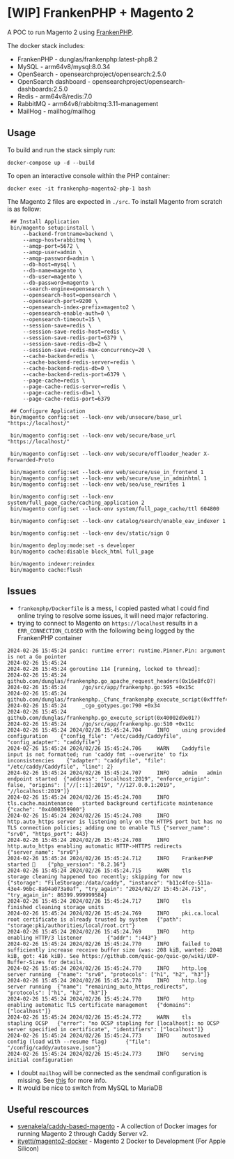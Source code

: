 # [WIP] FrankenPHP + Magento 2

A POC to run Magento 2 using [FrankenPHP](https://github.com/dunglas/frankenphp).

The docker stack includes:

- FrankenPHP - dunglas/frankenphp:latest-php8.2
- MySQL - arm64v8/mysql:8.0.34
- OpenSearch - opensearchproject/opensearch:2.5.0
- OpenSearch dashboard - opensearchproject/opensearch-dashboards:2.5.0
- Redis - arm64v8/redis:7.0
- RabbitMQ - arm64v8/rabbitmq:3.11-management
- MailHog - mailhog/mailhog

## Usage

To build and run the stack simply run:

```shell
docker-compose up -d --build
```
To open an interactive console within the PHP container:

```shell
docker exec -it frankenphp-magento2-php-1 bash
```

The Magento 2 files are expected in `./src`. To install Magento from scratch is as follow:

```shell
 ## Install Application
 bin/magento setup:install \
     --backend-frontname=backend \
     --amqp-host=rabbitmq \
     --amqp-port=5672 \
     --amqp-user=admin \
     --amqp-password=admin \
     --db-host=mysql \
     --db-name=magento \
     --db-user=magento \
     --db-password=magento \
     --search-engine=opensearch \
     --opensearch-host=opensearch \
     --opensearch-port=9200 \
     --opensearch-index-prefix=magento2 \
     --opensearch-enable-auth=0 \
     --opensearch-timeout=15 \
     --session-save=redis \
     --session-save-redis-host=redis \
     --session-save-redis-port=6379 \
     --session-save-redis-db=2 \
     --session-save-redis-max-concurrency=20 \
     --cache-backend=redis \
     --cache-backend-redis-server=redis \
     --cache-backend-redis-db=0 \
     --cache-backend-redis-port=6379 \
     --page-cache=redis \
     --page-cache-redis-server=redis \
     --page-cache-redis-db=1 \
     --page-cache-redis-port=6379

 ## Configure Application
 bin/magento config:set --lock-env web/unsecure/base_url "https://localhost/"

 bin/magento config:set --lock-env web/secure/base_url "https://localhost/"

 bin/magento config:set --lock-env web/secure/offloader_header X-Forwarded-Proto

 bin/magento config:set --lock-env web/secure/use_in_frontend 1
 bin/magento config:set --lock-env web/secure/use_in_adminhtml 1
 bin/magento config:set --lock-env web/seo/use_rewrites 1

 bin/magento config:set --lock-env system/full_page_cache/caching_application 2
 bin/magento config:set --lock-env system/full_page_cache/ttl 604800

 bin/magento config:set --lock-env catalog/search/enable_eav_indexer 1

 bin/magento config:set --lock-env dev/static/sign 0

 bin/magento deploy:mode:set -s developer
 bin/magento cache:disable block_html full_page

 bin/magento indexer:reindex
 bin/magento cache:flush
```

## Issues

- `frankenphp/Dockerfile` is a mess, I copied pasted what I could find online trying to resolve some issues, it will need major refactoring.
- trying to connect to Magento on `https://localhost` results in a `ERR_CONNECTION_CLOSED` with the following being logged by the FrankenPHP container
```shell
2024-02-26 15:45:24 panic: runtime error: runtime.Pinner.Pin: argument is not a Go pointer
2024-02-26 15:45:24 
2024-02-26 15:45:24 goroutine 114 [running, locked to thread]:
2024-02-26 15:45:24 github.com/dunglas/frankenphp.go_apache_request_headers(0x16e8fc0?)
2024-02-26 15:45:24     /go/src/app/frankenphp.go:595 +0x15c
2024-02-26 15:45:24 github.com/dunglas/frankenphp._Cfunc_frankenphp_execute_script(0xfffef41110f0)
2024-02-26 15:45:24     _cgo_gotypes.go:790 +0x34
2024-02-26 15:45:24 github.com/dunglas/frankenphp.go_execute_script(0x40002d9e01?)
2024-02-26 15:45:24     /go/src/app/frankenphp.go:510 +0x11c
2024-02-26 15:45:24 2024/02/26 15:45:24.704     INFO    using provided configuration    {"config_file": "/etc/caddy/Caddyfile", "config_adapter": "caddyfile"}
2024-02-26 15:45:24 2024/02/26 15:45:24.706     WARN    Caddyfile input is not formatted; run 'caddy fmt --overwrite' to fix inconsistencies    {"adapter": "caddyfile", "file": "/etc/caddy/Caddyfile", "line": 2}
2024-02-26 15:45:24 2024/02/26 15:45:24.707     INFO    admin   admin endpoint started  {"address": "localhost:2019", "enforce_origin": false, "origins": ["//[::1]:2019", "//127.0.0.1:2019", "//localhost:2019"]}
2024-02-26 15:45:24 2024/02/26 15:45:24.708     INFO    tls.cache.maintenance   started background certificate maintenance      {"cache": "0x4000359900"}
2024-02-26 15:45:24 2024/02/26 15:45:24.708     INFO    http.auto_https server is listening only on the HTTPS port but has no TLS connection policies; adding one to enable TLS {"server_name": "srv0", "https_port": 443}
2024-02-26 15:45:24 2024/02/26 15:45:24.708     INFO    http.auto_https enabling automatic HTTP->HTTPS redirects        {"server_name": "srv0"}
2024-02-26 15:45:24 2024/02/26 15:45:24.712     INFO    FrankenPHP started 🐘    {"php_version": "8.2.16"}
2024-02-26 15:45:24 2024/02/26 15:45:24.715     WARN    tls     storage cleaning happened too recently; skipping for now        {"storage": "FileStorage:/data/caddy", "instance": "b11c4fce-511a-43e4-96bc-8a94a073a0af", "try_again": "2024/02/27 15:45:24.715", "try_again_in": 86399.999999584}
2024-02-26 15:45:24 2024/02/26 15:45:24.717     INFO    tls     finished cleaning storage units
2024-02-26 15:45:24 2024/02/26 15:45:24.769     INFO    pki.ca.local    root certificate is already trusted by system   {"path": "storage:pki/authorities/local/root.crt"}
2024-02-26 15:45:24 2024/02/26 15:45:24.769     INFO    http    enabling HTTP/3 listener        {"addr": ":443"}
2024-02-26 15:45:24 2024/02/26 15:45:24.770     INFO    failed to sufficiently increase receive buffer size (was: 208 kiB, wanted: 2048 kiB, got: 416 kiB). See https://github.com/quic-go/quic-go/wiki/UDP-Buffer-Sizes for details.
2024-02-26 15:45:24 2024/02/26 15:45:24.770     INFO    http.log        server running  {"name": "srv0", "protocols": ["h1", "h2", "h3"]}
2024-02-26 15:45:24 2024/02/26 15:45:24.770     INFO    http.log        server running  {"name": "remaining_auto_https_redirects", "protocols": ["h1", "h2", "h3"]}
2024-02-26 15:45:24 2024/02/26 15:45:24.770     INFO    http    enabling automatic TLS certificate management   {"domains": ["localhost"]}
2024-02-26 15:45:24 2024/02/26 15:45:24.772     WARN    tls     stapling OCSP   {"error": "no OCSP stapling for [localhost]: no OCSP server specified in certificate", "identifiers": ["localhost"]}
2024-02-26 15:45:24 2024/02/26 15:45:24.773     INFO    autosaved config (load with --resume flag)      {"file": "/config/caddy/autosave.json"}
2024-02-26 15:45:24 2024/02/26 15:45:24.773     INFO    serving initial configuration
```
- I doubt `mailhog` will be connected as the sendmail configuration is missing. See [this](https://github.com/ityetti/magento2-docker/blob/master/php-fpm/Dockerfile) for more info.
- It would be nice to switch from MySQL to MariaDB

## Useful rescources

- [svenakela/caddy-based-magento](https://github.com/svenakela/caddy-based-magento) - A collection of Docker images for running Magento 2 through Caddy Server v2.
- [ityetti/magento2-docker](https://github.com/ityetti/magento2-docker) - Magento 2 Docker to Development (For Apple Silicon)